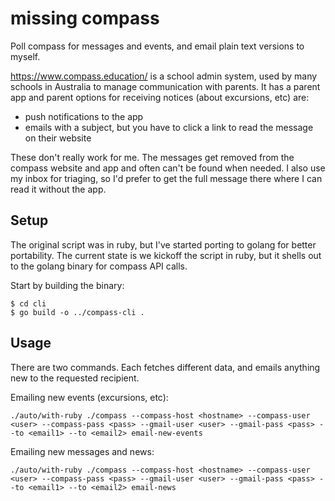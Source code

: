 # missing compass

Poll compass for messages and events, and email plain text versions to myself.

https://www.compass.education/ is a school admin system, used by many schools
in Australia to manage communication with parents. It has a parent app and
parent options for receiving notices (about excursions, etc) are:

* push notifications to the app
* emails with a subject, but you have to click a link to read the message on their website

These don't really work for me. The messages get removed from the compass
website and app and often can't be found when needed. I also use my inbox for
triaging, so I'd prefer to get the full message there where I can read it
without the app.

## Setup

The original script was in ruby, but I've started porting to golang for better
portability. The current state is we kickoff the script in ruby, but it shells
out to the golang binary for compass API calls.

Start by building the binary:

```
$ cd cli
$ go build -o ../compass-cli .
```

## Usage

There are two commands. Each fetches different data, and emails anything new to
the requested recipient.

Emailing new events (excursions, etc):
```
./auto/with-ruby ./compass --compass-host <hostname> --compass-user <user> --compass-pass <pass> --gmail-user <user> --gmail-pass <pass> --to <email1> --to <email2> email-new-events
```

Emailing new messages and news:
```
./auto/with-ruby ./compass --compass-host <hostname> --compass-user <user> --compass-pass <pass> --gmail-user <user> --gmail-pass <pass> --to <email1> --to <email2> email-news
```
